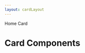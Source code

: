 ```yaml
---
layout: cardLayout
---
```


<script>
	import { Card, Breadcrumb, BreadcrumbItem } from '$lib/index'
  import { Home } from 'svelte-heros';
	let divClass = 'max-w-xs bg-white rounded-lg border border-gray-200 shadow-md dark:bg-gray-800 dark:border-gray-700';
</script>

<Breadcrumb>
  <BreadcrumbItem href="/" icon={Home} variation="solid">Home</BreadcrumbItem>
  <BreadcrumbItem>Card</BreadcrumbItem>
</Breadcrumb>

<h1 class="text-3xl w-full dark:text-white py-8">Card Components</h1>

<div class="p-4">
	<Card {divClass} img="/images/cards.webp" btnColor="blue" header="CARD" link="/cards/card" btnLabel="Read more" />
</div>
<div class="p-4">
	<Card {divClass} img="/images/cards.webp" btnColor="green" header="CTA CARD" link="/cards/cta" btnLabel="Read more" />
</div>
<div class="p-4">
	<Card {divClass} img="/images/cards.webp" btnColor="red" header="ECOMMERCE CARD" link="/cards/ecommerce" btnLabel="Read more" />
</div>
<div class="p-4">
	<Card {divClass} img="/images/cards.webp" btnColor="gray" header="INTERACTIVE CARD" link="/cards/interactive" btnLabel="Read more" />
</div>
<div class="p-4">
	<Card {divClass} img="/images/cards.webp" btnColor="purple" header="HORIAONTAL CARD" link="/cards/horizontal" btnLabel="Read more" />
</div>
<div class="p-4">
	<Card {divClass} img="/images/cards.webp" btnColor="pink" header="LIST CARD" link="/cards/list" btnLabel="Read more" />
</div>

